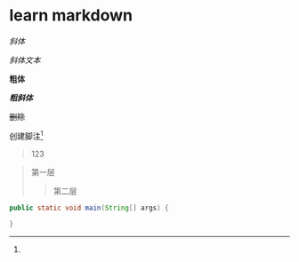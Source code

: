 # learn markdown

*斜体*

_斜体文本_

**粗体**

***粗斜体***

~~删除~~

创建脚注[^ 1]

[^1]:

> 123

> 第一层
>
> > 第二层

```java
public static void main(String[] args) {
    
}
```

